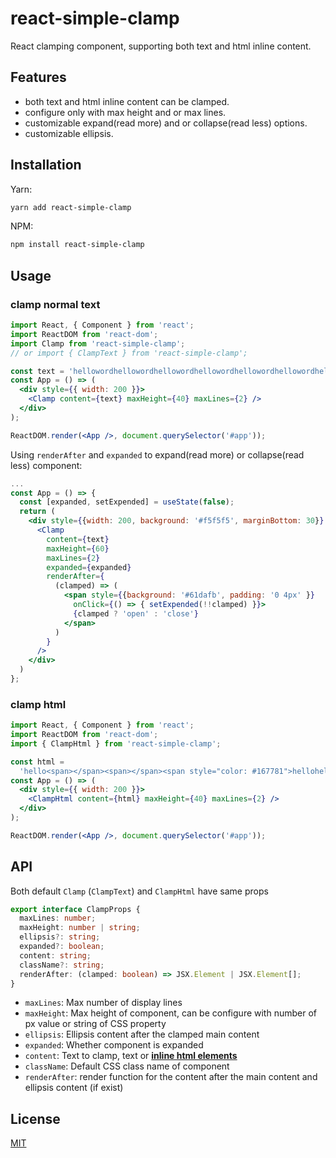 # react-simple-clamp

React clamping component, supporting both text and html inline content.

## Features

- both text and html inline content can be clamped.
- configure only with max height and or max lines.
- customizable expand(read more) and or collapse(read less) options.
- customizable ellipsis.

## Installation

Yarn:

```bash
yarn add react-simple-clamp
```

NPM:

```bash
npm install react-simple-clamp
```

## Usage

### clamp normal text

```jsx
import React, { Component } from 'react';
import ReactDOM from 'react-dom';
import Clamp from 'react-simple-clamp';
// or import { ClampText } from 'react-simple-clamp';

const text = 'hellowordhellowordhellowordhellowordhellowordhellowordhellowordhellowordhellowordhelloword';
const App = () => (
  <div style={{ width: 200 }}>
    <Clamp content={text} maxHeight={40} maxLines={2} />
  </div>
);

ReactDOM.render(<App />, document.querySelector('#app'));
```

Using `renderAfter` and `expanded` to expand(read more) or collapse(read less) component:

```jsx
...
const App = () => {
  const [expanded, setExpended] = useState(false);
  return (
    <div style={{width: 200, background: '#f5f5f5', marginBottom: 30}} >
      <Clamp
        content={text}
        maxHeight={60}
        maxLines={2}
        expanded={expanded}
        renderAfter={
          (clamped) => (
            <span style={{background: '#61dafb', padding: '0 4px' }}
              onClick={() => { setExpended(!!clamped) }}>
              {clamped ? 'open' : 'close'}
            </span>
          )
        }
      />
    </div>
  )
};
```

### clamp html

```jsx
import React, { Component } from 'react';
import ReactDOM from 'react-dom';
import { ClampHtml } from 'react-simple-clamp';

const html =
  'hello<span></span><span></span><span style="color: #167781">hellohellohellohellohello<i>hello</i>hellohellohellohello<span></span><span>world';
const App = () => (
  <div style={{ width: 200 }}>
    <ClampHtml content={html} maxHeight={40} maxLines={2} />
  </div>
);

ReactDOM.render(<App />, document.querySelector('#app'));
```

## API

Both default `Clamp` (`ClampText`) and `ClampHtml` have same props

```typescript
export interface ClampProps {
  maxLines: number;
  maxHeight: number | string;
  ellipsis?: string;
  expanded?: boolean;
  content: string;
  className?: string;
  renderAfter: (clamped: boolean) => JSX.Element | JSX.Element[];
}
```

- `maxLines`: Max number of display lines
- `maxHeight`: Max height of component, can be configure with number of px value or string of CSS property
- `ellipsis`: Ellipsis content after the clamped main content
- `expanded`: Whether component is expanded
- `content`: Text to clamp, text or **[inline html elements](https://developer.mozilla.org/en-US/docs/Web/HTML/Inline_elements)**
- `className`: Default CSS class name of component
- `renderAfter`: render function for the content after the main content and ellipsis content (if exist)

## License

[MIT](https://github.com/AlbertAZ1992/react-simple-clamp/blob/master/LICENSE)
